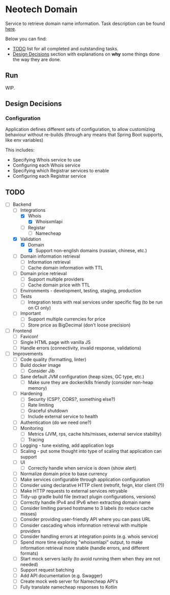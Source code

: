 # Neotech Domain

Service to retrieve domain name information.
Task description can be found [here](./TASK.md).

Below you can find:

* [TODO](#TODO) list for all completed and outstanding tasks.
* [Design Decisions](#design-decisions) section with explanations on **why** some things
  done the way they are done.

## Run

WIP.

## Design Decisions

### Configuration

Application defines different sets of configuration, to allow customizing
behaviour without re-builds (through any means that Spring Boot supports, like env variables)

This includes:

- Specifying Whois service to use
- Configuring each Whois service
- Specifying which Registrar services to enable
- Configuring each Registrar service

## TODO

* [ ] Backend
  * [ ] Integrations
    * [x] Whois
      * [x] Whoisxmlapi
    * [ ] Registar
      * [ ] Namecheap
  * [x] Validation
    * [x] Domain
      * [x] Support non-english domains (russian, chinese, etc.)
  * [ ] Domain information retrieval
    * [ ] Information retrieval
    * [ ] Cache domain information with TTL
  * [ ] Domain price retrieval
    * [ ] Support multiple providers
    * [ ] Cache domain price with TTL
  * [ ] Environments - development, testing, staging, production
  * [ ] Tests
    * [ ] Integration tests with real services under specific flag (to be run on CI only)
  * [ ] Important
    * [ ] Support multiple currencies for price
    * [ ] Store price as BigDecimal (don't loose precision)
* [ ] Frontend
  * [ ] Favicon!
  * [ ] Single HTML page with vanilla JS
  * [ ] Handle errors (connectivity, invalid response, validations)
* [ ] Improvements
  * [ ] Code quality (formatting, linter)
  * [ ] Build docker image
    * [ ] Consider Jib
  * [ ] Sane default JVM configuration (heap sizes, GC type, etc.)
    * [ ] Make sure they are docker/k8s friendly (consider non-heap memory)
  * [ ] Hardening
    * [ ] Security (CSP?, CORS?, something else?)
    * [ ] Rate limiting
    * [ ] Graceful shutdown
    * [ ] Include external service to health
  * [ ] Authentication (do we need one?)
  * [ ] Monitoring
    * [ ] Metrics (JVM, rps, cache hits/misses, external service stability)
    * [ ] Tracing
  * [ ] Logging - tune existing, add application logs
  * [ ] Scaling - put some thought into type of scaling that application can support
  * [ ] UI
    * [ ] Correctly handle when service is down (show alert)
  * [ ] Normalize domain price to base currency
  * [ ] Make services configurable through application configuration
  * [ ] Consider using declarative HTTP client (retrofit, feign, ktor client (?))
  * [ ] Make HTTP requests to external services retryable
  * [ ] Tidy-up gradle build file (extract plugin configurations, versions)
  * [ ] Correctly handle IPv4 and IPv6 when extracting domain name
  * [ ] Consider limiting parsed hostname to 3 labels (to reduce cache misses)
  * [ ] Consider providing user-friendly API where you can pass URL
  * [ ] Consider cascading whois information retrieval with multiple providers
  * [ ] Consider handling errors at integration points (e.g. whois service)
  * [ ] Spend more time exploring "whoisxmlapi" output, to make information retrieval more stable (handle errors, and different formats)
  * [ ] Start mock servers lazily (to avoid running them when they are not needed)
  * [ ] Support request batching
  * [ ] Add API documentation (e.g. Swagger)
  * [ ] Create mock web server for Namecheap API's
  * [ ] Fully translate namecheap responses to Kotlin
